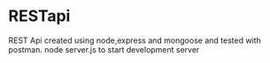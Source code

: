 # RESTapi
REST Api created using node,express and mongoose and tested with postman.
node server.js to start development server

